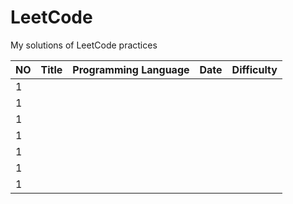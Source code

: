 # LeetCode
My solutions of LeetCode practices  

| NO  | Title  | Programming Language  | Date  | Difficulty  |
| --- | ------ | --------------------- | ----- | ----------- |
| 1   |        |                       |       |             |
| 1   |        |                       |       |             |
| 1   |        |                       |       |             |
| 1   |        |                       |       |             |
| 1   |        |                       |       |             |
| 1   |        |                       |       |             |
| 1   |        |                       |       |             |
